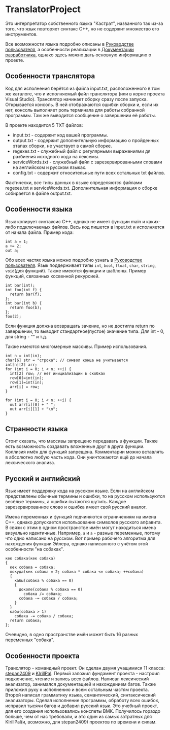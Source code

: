 # TranslatorProject
Это интерпретатор собственного языка "Кастрат", названного так из-за того, что язык повторяет синтакс C++, но не содержит множество его инструментов.

Все возможности языка подробно описаны в [Руководстве пользователя](https://drive.google.com/file/d/1ktQxen7Bq-s18VKdA5Zn4YiSYmB63Mh8/view?usp=sharing), а особенности реализации в [Документации разработчика](https://drive.google.com/file/d/1IhgbXlJS_3TPZRIGhel6qTQlfqW86vX8/view?usp=sharing), однако здесь можно дать основную информацию о проекте.
## Особенности транслятора
Код для исполнения берётся из файла input.txt, расположенного в том же каталоге, что и исполняемый файл транслятора (или в корне проекта Visual Studio). Транслятор начинает сборку сразу после запуска. Открывается консоль. В ней отображаются ошибки сборки и, если их нет, консоль выполняет роль терминала для работы собранной программы. Там же выводится сообщение о завершении её работы. 

В проекте находится 5 TXT файлов:
- input.txt - содержит код вашей программы.
- output.txt - содержит дополнительную информацию о пройденных этапах сборки, не участвует в самой сборке.
- regexes.txt - служебный файл с регулярными выражениями дя разбиения исходного кода на лексемы. 
- serviceWords.txt - служебный файл с зарезервированными словами на английском и русском языках. 
- config.txt - содержит относительные пути всех остальных txt файлов.

Фактически, все типы данных в языке определяются файлами regexes.txt и serviceWords.txt.
Дополнительная информация о сборке собирается в файле output.txt.

## Особенности языка
Язык копирует синтаксис C++, однако не имеет функции main и каких-либо подключаемых файлов. Весь код пишется в input.txt и исполняется от начала файла. Пример кода:
```
int a = 1;
a += 2;
out a;
```
Обо всех частях языка можно подробно узнать в [Руководстве пользователя](https://drive.google.com/file/d/1ktQxen7Bq-s18VKdA5Zn4YiSYmB63Mh8/view?usp=sharing).
Язык поддерживает типы `int`, `bool`, `float`, `char`, `string`, `void`(для функций). Также имеются функции и шаблоны. Пример функций, связанных косвенной рекурсией.
```
int bar(int);
int foo(int f) {
  return bar(f);
};
int bar(int b) {
  return foo(b);
};
foo(2);
```
Если функция должна возвращать зачение, но не достигла return по завершении, то выводит стандартное(пустое) значение типа. Для int - 0, для string - "" и т.д. 

Также имеются многомерные массивы. Пример использования.
```
int n = int(in);
char[6] str = "строка"; // символ конца не учитывается
int[n][2] arr;
for (int i = 0; i < n; ++i) {
  int[2] row; // нет инициализации в скобках
  row[0]=int(in);
  row[1]=int(in);
  arr[i] = row;
}

for (int i = 0; i < n; ++i) {
  out arr[i][0] + " ";
  out arr[i][1] + "\n";
}
```
## Странности языка
Стоит сказать, что массивы запрещено передавать в функции. Также есть возможность создавать вложенные друг в друга функции. Коллизия имён для функций запрещена. Комментарии можно вставлять в абсолютно любую часть кода. Они уничтожаются ещё до начала лексического анализа.
## Русский и английский
Язык имеет поддержку кода на русском языке. Если на английском представлены обычные термины и ошибки, то на русском используются весёлые термины, а ошибки пытаются шутить. Каждое зарезервированное слово и ошибка имеет свой русский аналог. 

Имена переменных и функций подчиняются ограничениям на имена C++, однако допускается использование символов русского алфавита. В связи с этим в одном пространстве имён могут находиться имена визуально идентичные. Например, `а` и `a` - разные переменные, потому что одно написано на русском.
Вот пример рабочего алгоритма для нахождения функции Эйлера, однако написанного с учётом этой особенности "на собаках".
```
кек собака(кек cобака)
{ 
  кек сoбака = cобака;
  покуда(кек собaка = 2; собaка * собaка <= cобака; ++собaка)
  {
    кабы(cобака % собaка == 0) 
    {
      доколе(cобака % собaка == 0)
        cобака /= собaка;
      сoбака -= сoбака / собaка;
    }
  }
  кабы(cобака > 1)
    сoбака -= сoбака / cобака;
  return сoбака;
};
```
Очевидно, в одно пространстве имён может быть 16 разных переменных "собака".
## Особенности проекта
Транслятор - командный проект. Он сделан двумя учащимися 11 класса: [stepan2409](https://github.com/stepan2409) и [KIrillPal](https://github.com/KIrillPal). Первый заложил фундамент проекта - настроил подкючение, чтение и запись всех файлов. Написал лексический анализатор, занимался документацией и нахождением багов. Также приложил руку к исполнению и всем остальным частям проекта.
Второй написал грамматику языка, семантический, синтаксический анализаторы. Сделал исполнение программы, обработу всех ошибок, исправил тысячи багов и добавил русский язык. Это учебный проект, для его создания использовались конспеты ВМК. Получилось гораздо больше, чем от нас требовали, и это один из самых затратных для KIrillPal(и, возможно, для stepan2409) проектов по времени и силам.
